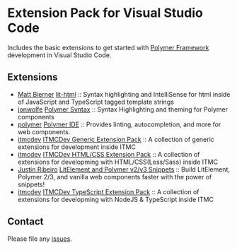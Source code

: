 # Extension Pack for Visual Studio Code

Includes the basic extensions to get started with [Polymer Framework](https://www.polymer-project.org) development in Visual Studio Code.

## Extensions

<!-- +Extensions -->
* [Matt Bierner](https://marketplace.visualstudio.com/publishers/bierner) [lit-html](https://marketplace.visualstudio.com/items?itemName=bierner.lit-html) :: Syntax highlighting and IntelliSense for html inside of JavaScript and TypeScript tagged template strings
* [jonwolfe](https://marketplace.visualstudio.com/publishers/jonwolfe) [Polymer Syntax](https://marketplace.visualstudio.com/items?itemName=jonwolfe.language-polymer) :: Syntax Highlighting and theming for Polymer components
* [polymer](https://marketplace.visualstudio.com/publishers/polymer) [Polymer IDE](https://marketplace.visualstudio.com/items?itemName=polymer.polymer-ide) :: Provides linting, autocompletion, and more for web components.
* [itmcdev](https://marketplace.visualstudio.com/publishers/itmcdev) [ITMCDev Generic Extension Pack](https://marketplace.visualstudio.com/items?itemName=itmcdev.generic-extension-pack) :: A collection of generic extensions for development inside ITMC
* [itmcdev](https://marketplace.visualstudio.com/publishers/itmcdev) [ITMCDev HTML/CSS Extension Pack](https://marketplace.visualstudio.com/items?itemName=itmcdev.html-extension-pack) :: A collection of extensions for developming with HTML/CSS(Less/Sass) inside ITMC
* [Justin Ribeiro](https://marketplace.visualstudio.com/publishers/justinribeiro) [LitElement and Polymer v2/v3 Snippets](https://marketplace.visualstudio.com/items?itemName=justinribeiro.Polymer2Snippets) :: Build LitElement, Polymer 2/3, and vanilla web components faster with the power of snippets!
* [itmcdev](https://marketplace.visualstudio.com/publishers/itmcdev) [ITMCDev TypeScript Extension Pack](https://marketplace.visualstudio.com/items?itemName=itmcdev.node-typescript-extension-pack) :: A collection of extensions for developming with NodeJS & TypeScript inside ITMC
<!-- -Extensions -->

## Contact

Please file any [issues](https://github.com/itmcdev/vscode-extensions/issues).
